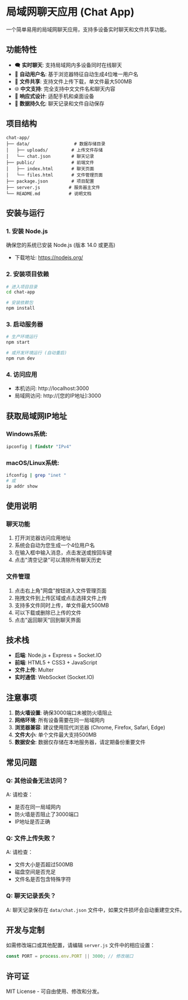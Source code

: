 # 局域网聊天应用 (Chat App)

一个简单易用的局域网聊天应用，支持多设备实时聊天和文件共享功能。

## 功能特性

- 🗨️ **实时聊天**: 支持局域网内多设备同时在线聊天
- 👤 **自动用户名**: 基于浏览器特征自动生成4位唯一用户名
- 📁 **文件共享**: 支持文件上传下载，单文件最大500MB
- 🌐 **中文支持**: 完全支持中文文件名和聊天内容
- 📱 **响应式设计**: 适配手机和桌面设备
- 💾 **数据持久化**: 聊天记录和文件自动保存

## 项目结构

```
chat-app/
├── data/                 # 数据存储目录
│   ├── uploads/         # 上传文件存储
│   └── chat.json        # 聊天记录
├── public/              # 前端文件
│   ├── index.html       # 聊天页面
│   └── files.html       # 文件管理页面
├── package.json         # 项目配置
├── server.js           # 服务器主文件
└── README.md           # 说明文档
```

## 安装与运行

### 1. 安装 Node.js
确保您的系统已安装 Node.js (版本 14.0 或更高)
- 下载地址: https://nodejs.org/

### 2. 安装项目依赖
```bash
# 进入项目目录
cd chat-app

# 安装依赖包
npm install
```

### 3. 启动服务器
```bash
# 生产环境运行
npm start

# 或开发环境运行 (自动重启)
npm run dev
```

### 4. 访问应用
- 本机访问: http://localhost:3000
- 局域网访问: http://[您的IP地址]:3000

## 获取局域网IP地址

### Windows系统:
```cmd
ipconfig | findstr "IPv4"
```

### macOS/Linux系统:
```bash
ifconfig | grep "inet "
# 或
ip addr show
```

## 使用说明

### 聊天功能
1. 打开浏览器访问应用地址
2. 系统会自动为您生成一个4位用户名
3. 在输入框中输入消息，点击发送或按回车键
4. 点击"清空记录"可以清除所有聊天历史

### 文件管理
1. 点击右上角"网盘"按钮进入文件管理页面
2. 拖拽文件到上传区域或点击选择文件上传
3. 支持多文件同时上传，单文件最大500MB
4. 可以下载或删除已上传的文件
5. 点击"返回聊天"回到聊天界面

## 技术栈

- **后端**: Node.js + Express + Socket.IO
- **前端**: HTML5 + CSS3 + JavaScript
- **文件上传**: Multer
- **实时通信**: WebSocket (Socket.IO)

## 注意事项

1. **防火墙设置**: 确保3000端口未被防火墙阻止
2. **网络环境**: 所有设备需要在同一局域网内
3. **浏览器兼容**: 建议使用现代浏览器 (Chrome, Firefox, Safari, Edge)
4. **文件大小**: 单个文件最大支持500MB
5. **数据安全**: 数据仅存储在本地服务器，请定期备份重要文件

## 常见问题

### Q: 其他设备无法访问？
A: 请检查：
- 是否在同一局域网内
- 防火墙是否阻止了3000端口
- IP地址是否正确

### Q: 文件上传失败？
A: 请检查：
- 文件大小是否超过500MB
- 磁盘空间是否充足
- 文件名是否包含特殊字符

### Q: 聊天记录丢失？
A: 聊天记录保存在 `data/chat.json` 文件中，如果文件损坏会自动重建空文件。

## 开发与定制

如需修改端口或其他配置，请编辑 `server.js` 文件中的相应设置：

```javascript
const PORT = process.env.PORT || 3000; // 修改端口
```

## 许可证

MIT License - 可自由使用、修改和分发。